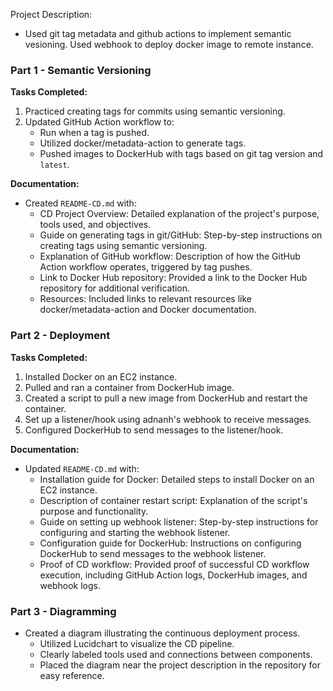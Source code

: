 Project Description: 
  - Used git tag metadata and github actions to implement semantic vesioning. Used webhook to deploy docker image to remote instance.
    
### Part 1 - Semantic Versioning
**Tasks Completed:**
1. Practiced creating tags for commits using semantic versioning.
2. Updated GitHub Action workflow to:
   - Run when a tag is pushed.
   - Utilized docker/metadata-action to generate tags.
   - Pushed images to DockerHub with tags based on git tag version and `latest`.

**Documentation:**
- Created `README-CD.md` with:
  - CD Project Overview: Detailed explanation of the project's purpose, tools used, and objectives.
  - Guide on generating tags in git/GitHub: Step-by-step instructions on creating tags using semantic versioning.
  - Explanation of GitHub workflow: Description of how the GitHub Action workflow operates, triggered by tag pushes.
  - Link to Docker Hub repository: Provided a link to the Docker Hub repository for additional verification.
  - Resources: Included links to relevant resources like docker/metadata-action and Docker documentation.

### Part 2 - Deployment
**Tasks Completed:**
1. Installed Docker on an EC2 instance.
2. Pulled and ran a container from DockerHub image.
3. Created a script to pull a new image from DockerHub and restart the container.
4. Set up a listener/hook using adnanh's webhook to receive messages.
5. Configured DockerHub to send messages to the listener/hook.

**Documentation:**
- Updated `README-CD.md` with:
  - Installation guide for Docker: Detailed steps to install Docker on an EC2 instance.
  - Description of container restart script: Explanation of the script's purpose and functionality.
  - Guide on setting up webhook listener: Step-by-step instructions for configuring and starting the webhook listener.
  - Configuration guide for DockerHub: Instructions on configuring DockerHub to send messages to the webhook listener.
  - Proof of CD workflow: Provided proof of successful CD workflow execution, including GitHub Action logs, DockerHub images, and webhook logs.

### Part 3 - Diagramming
- Created a diagram illustrating the continuous deployment process.
  - Utilized Lucidchart to visualize the CD pipeline.
  - Clearly labeled tools used and connections between components.
  - Placed the diagram near the project description in the repository for easy reference.


